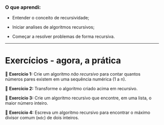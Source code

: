 ### O que aprendi:

- Entender o conceito de recursividade;

- Iniciar analises de algoritmos recursivos;

- Começar a resolver problemas de forma recursiva.

---

# Exercícios - agora, a prática





🚀 **Exercício 1:** Crie um algoritmo *não recursivo* para contar quantos números pares existem em uma sequência numérica (1 a n).

🚀 **Exercício 2:** Transforme o algoritmo criado acima em recursivo.

🚀 **Exercício 3:** Crie um algoritmo recursivo que encontre, em uma lista, o maior número inteiro.

🚀 **Exercício 4:** Escreva um algoritmo recursivo para encontrar o máximo divisor comum (`mdc`) de dois inteiros.
